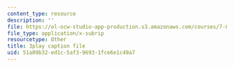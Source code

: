 ```yaml
---
content_type: resource
description: ''
file: https://ol-ocw-studio-app-production.s3.amazonaws.com/courses/7-012-introduction-to-biology-fall-2004/51a09b32ed1c5af396931fce6e1c49a7_blBcCjIY7Sg.vtt
file_type: application/x-subrip
resourcetype: Other
title: 3play caption file
uid: 51a09b32-ed1c-5af3-9693-1fce6e1c49a7
---
```

